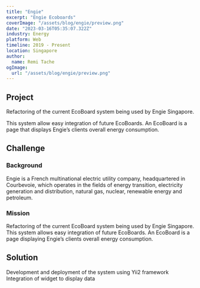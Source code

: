 ```yaml
---
title: "Engie"
excerpt: "Engie Ecoboards"
coverImage: "/assets/blog/engie/preview.png"
date: "2023-03-16T05:35:07.322Z"
industry: Energy
platform: Web
timeline: 2019 - Present
location: Singapore
author:
  name: Remi Tache
ogImage:
  url: "/assets/blog/engie/preview.png"
---
```


## Project

Refactoring of the current EcoBoard system being used by Engie Singapore.

This system allow easy integration of future EcoBoards. An EcoBoard is a page that displays Engie’s clients overall energy consumption.

## Challenge

### Background

Engie is a French multinational electric utility company, headquartered in Courbevoie, which operates in the fields of energy transition, electricity generation and distribution, natural gas, nuclear, renewable energy and petroleum.

### Mission

Refactoring of the current EcoBoard system being used by Engie Singapore. This system allows easy integration of future EcoBoards. An EcoBoard is a page displaying Engie’s clients overall energy consumption.

## Solution

Development and deployment of the system using Yii2 framework
Integration of widget to display data
